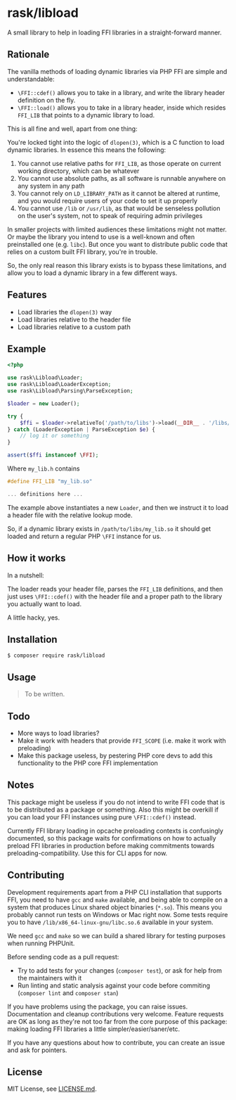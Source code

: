 # rask/libload

A small library to help in loading FFI libraries in a straight-forward manner.

## Rationale

The vanilla methods of loading dynamic libraries via PHP FFI are simple and understandable:

-   `\FFI::cdef()` allows you to take in a library, and write the library header definition on the fly.
-   `\FFI::load()` allows you to take in a library header, inside which resides `FFI_LIB` that points to a dynamic library to load.

This is all fine and well, apart from one thing:

You're locked tight into the logic of `dlopen(3)`, which is a C function to load dynamic libraries. In essence this means the following:

1.   You cannot use relative paths for `FFI_LIB`, as those operate on current working directory, which can be whatever
2.   You cannot use absolute paths, as all software is runnable anywhere on any system in any path
3.   You cannot rely on `LD_LIBRARY_PATH` as it cannot be altered at runtime, and you would require users of your code to set it up properly
4.   You cannot use `/lib` or `/usr/lib`, as that would be senseless pollution on the user's system, not to speak of requiring admin privileges

In smaller projects with limited audiences these limitations might not matter. Or maybe the library you intend to use is a well-known and often preinstalled one (e.g. `libc`). But once you want to distribute public code that relies on a custom built FFI library, you're in trouble.

So, the only real reason this library exists is to bypass these limitations, and allow you to load a dynamic library in a few different ways.

## Features

-   Load libraries the `dlopen(3)` way
-   Load libraries relative to the header file
-   Load libraries relative to a custom path

## Example

```php
<?php

use rask\Libload\Loader;
use rask\Libload\LoaderException;
use rask\Libload\Parsing\ParseException;

$loader = new Loader();

try {
    $ffi = $loader->relativeTo('/path/to/libs')->load(__DIR__ . '/libs/my_lib.h');
} catch (LoaderException | ParseException $e) {
    // log it or something
}

assert($ffi instanceof \FFI);
```

Where `my_lib.h` contains

```h
#define FFI_LIB "my_lib.so"

... definitions here ...
```

The example above instantiates a new `Loader`, and then we instruct it to load a header file with the relative lookup mode.

So, if a dynamic library exists in `/path/to/libs/my_lib.so` it should get loaded and return a regular PHP `\FFI` instance for us.

## How it works

In a nutshell:

The loader reads your header file, parses the `FFI_LIB` definitions, and then just uses `\FFI::cdef()` with the header file and a proper path to the library you actually want to load.

A little hacky, yes.

## Installation

    $ composer require rask/libload

## Usage

>   To be written.

## Todo

-   More ways to load libraries?
-   Make it work with headers that provide `FFI_SCOPE` (i.e. make it work with preloading)
-   Make this package useless, by pestering PHP core devs to add this functionality to the PHP core FFI implementation

## Notes

This package might be useless if you do not intend to write FFI code that is to be distributed as a package or something. Also this might be overkill if you can load your FFI instances using pure `\FFI::cdef()` instead.

Currently FFI library loading in opcache preloading contexts is confusingly documented, so this package waits for confirmations on how to actually preload FFI libraries in production before making commitments towards preloading-compatibility. Use this for CLI apps for now.

## Contributing

Development requirements apart from a PHP CLI installation that supports FFI, you need to have `gcc` and `make` available, and being able to compile on a system that produces Linux shared object binaries (`*.so`). This means you probably cannot run tests on Windows or Mac right now. Some tests require you to have `/lib/x86_64-linux-gnu/libc.so.6` available in your system.

We need `gcc` and `make` so we can build a shared library for testing purposes when running PHPUnit.

Before sending code as a pull request:

-   Try to add tests for your changes (`composer test`), or ask for help from the maintainers with it
-   Run linting and static analysis against your code before commiting (`composer lint` and `composer stan`)

If you have problems using the package, you can raise issues. Documentation and cleanup contributions very welcome. Feature requests are OK as long as they're not too far from the core purpose of this package: making loading FFI libraries a little simpler/easier/saner/etc.

If you have any questions about how to contribute, you can create an issue and ask for pointers.

## License

MIT License, see [LICENSE.md](./LICENSE.md).
